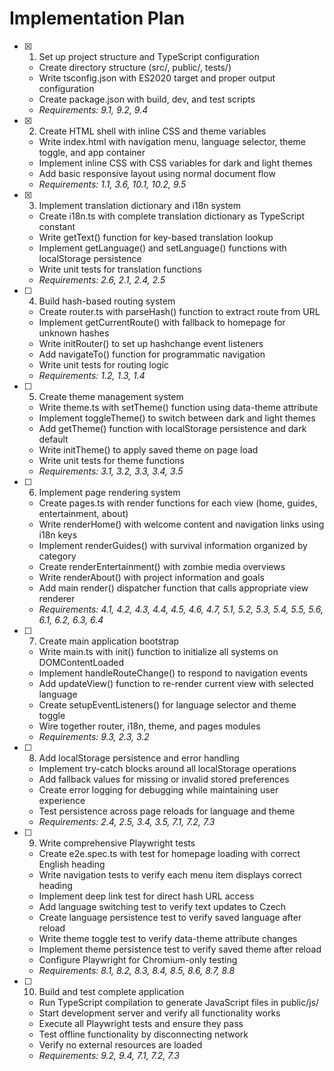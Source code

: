# Implementation Plan

- [x] 1. Set up project structure and TypeScript configuration

  - Create directory structure (src/, public/, tests/)
  - Write tsconfig.json with ES2020 target and proper output configuration
  - Create package.json with build, dev, and test scripts
  - _Requirements: 9.1, 9.2, 9.4_

- [x] 2. Create HTML shell with inline CSS and theme variables

  - Write index.html with navigation menu, language selector, theme toggle, and app container
  - Implement inline CSS with CSS variables for dark and light themes
  - Add basic responsive layout using normal document flow
  - _Requirements: 1.1, 3.6, 10.1, 10.2, 9.5_

- [x] 3. Implement translation dictionary and i18n system



  - Create i18n.ts with complete translation dictionary as TypeScript constant
  - Write getText() function for key-based translation lookup
  - Implement getLanguage() and setLanguage() functions with localStorage persistence
  - Write unit tests for translation functions
  - _Requirements: 2.6, 2.1, 2.4, 2.5_

- [ ] 4. Build hash-based routing system

  - Create router.ts with parseHash() function to extract route from URL
  - Implement getCurrentRoute() with fallback to homepage for unknown hashes
  - Write initRouter() to set up hashchange event listeners
  - Add navigateTo() function for programmatic navigation
  - Write unit tests for routing logic
  - _Requirements: 1.2, 1.3, 1.4_

- [ ] 5. Create theme management system

  - Write theme.ts with setTheme() function using data-theme attribute
  - Implement toggleTheme() to switch between dark and light themes
  - Add getTheme() function with localStorage persistence and dark default
  - Write initTheme() to apply saved theme on page load
  - Write unit tests for theme functions
  - _Requirements: 3.1, 3.2, 3.3, 3.4, 3.5_

- [ ] 6. Implement page rendering system

  - Create pages.ts with render functions for each view (home, guides, entertainment, about)
  - Write renderHome() with welcome content and navigation links using i18n keys
  - Implement renderGuides() with survival information organized by category
  - Create renderEntertainment() with zombie media overviews
  - Write renderAbout() with project information and goals
  - Add main render() dispatcher function that calls appropriate view renderer
  - _Requirements: 4.1, 4.2, 4.3, 4.4, 4.5, 4.6, 4.7, 5.1, 5.2, 5.3, 5.4, 5.5, 5.6, 6.1, 6.2, 6.3, 6.4_

- [ ] 7. Create main application bootstrap

  - Write main.ts with init() function to initialize all systems on DOMContentLoaded
  - Implement handleRouteChange() to respond to navigation events
  - Add updateView() function to re-render current view with selected language
  - Create setupEventListeners() for language selector and theme toggle
  - Wire together router, i18n, theme, and pages modules
  - _Requirements: 9.3, 2.3, 3.2_

- [ ] 8. Add localStorage persistence and error handling

  - Implement try-catch blocks around all localStorage operations
  - Add fallback values for missing or invalid stored preferences
  - Create error logging for debugging while maintaining user experience
  - Test persistence across page reloads for language and theme
  - _Requirements: 2.4, 2.5, 3.4, 3.5, 7.1, 7.2, 7.3_

- [ ] 9. Write comprehensive Playwright tests

  - Create e2e.spec.ts with test for homepage loading with correct English heading
  - Write navigation tests to verify each menu item displays correct heading
  - Implement deep link test for direct hash URL access
  - Add language switching test to verify text updates to Czech
  - Create language persistence test to verify saved language after reload
  - Write theme toggle test to verify data-theme attribute changes
  - Implement theme persistence test to verify saved theme after reload
  - Configure Playwright for Chromium-only testing
  - _Requirements: 8.1, 8.2, 8.3, 8.4, 8.5, 8.6, 8.7, 8.8_

- [ ] 10. Build and test complete application
  - Run TypeScript compilation to generate JavaScript files in public/js/
  - Start development server and verify all functionality works
  - Execute all Playwright tests and ensure they pass
  - Test offline functionality by disconnecting network
  - Verify no external resources are loaded
  - _Requirements: 9.2, 9.4, 7.1, 7.2, 7.3_
